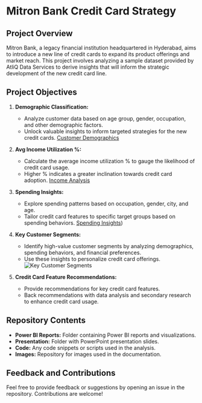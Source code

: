 # Mitron Bank Credit Card Strategy

## Project Overview

Mitron Bank, a legacy financial institution headquartered in Hyderabad, aims to introduce a new line of credit cards to expand its product offerings and market reach. This project involves analyzing a sample dataset provided by AtliQ Data Services to derive insights that will inform the strategic development of the new credit card line.

## Project Objectives

1. **Demographic Classification:**
   - Analyze customer data based on age group, gender, occupation, and other demographic factors.
   - Unlock valuable insights to inform targeted strategies for the new credit cards.
 [Customer Demographics](https://github.com/psmadal1203/Credit_Card_Strategy/blob/main/Customer%20Demographics.JPG)

2. **Avg Income Utilization %:**
   - Calculate the average income utilization % to gauge the likelihood of credit card usage.
   - Higher % indicates a greater inclination towards credit card adoption.
[Income Analysis](https://github.com/psmadal1203/Credit_Card_Strategy/blob/main/Income%20Analysis.JPG)

3. **Spending Insights:**
   - Explore spending patterns based on occupation, gender, city, and age.
   - Tailor credit card features to specific target groups based on spending behaviors.
[Spending Insights](https://github.com/psmadal1203/Credit_Card_Strategy/blob/main/Spending%20Insights.JPG))

4. **Key Customer Segments:**
   - Identify high-value customer segments by analyzing demographics, spending behaviors, and financial preferences.
   - Use these insights to personalize credit card offerings.
![Key Customer Segments](insert_image_url_here)

5. **Credit Card Feature Recommendations:**
   - Provide recommendations for key credit card features.
   - Back recommendations with data analysis and secondary research to enhance credit card usage.

## Repository Contents

- **Power BI Reports:** Folder containing Power BI reports and visualizations.
- **Presentation:** Folder with PowerPoint presentation slides.
- **Code:** Any code snippets or scripts used in the analysis.
- **Images:** Repository for images used in the documentation.



## Feedback and Contributions

Feel free to provide feedback or suggestions by opening an issue in the repository. Contributions are welcome!

